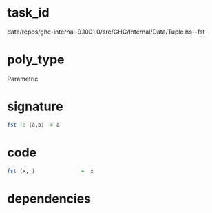 
# task_id
data/repos/ghc-internal-9.1001.0/src/GHC/Internal/Data/Tuple.hs--fst

# poly_type
Parametric

# signature
```haskell
fst :: (a,b) -> a
```   

# code
```haskell
fst (x,_)               =  x
```

# dependencies
